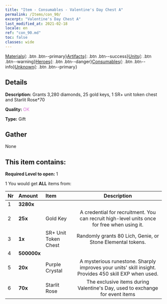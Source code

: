 ```yaml
---
title: "Item - Consumables - Valentine's Day Chest A"
permalink: /Items/con_90/
excerpt: "Valentine's Day Chest A"
last_modified_at: 2021-02-18
locale: en
ref: "con_90.md"
toc: false
classes: wide
---
```

 [Materials](/Items/){: .btn .btn--primary}[Artifacts](/Items/Artifacts/){: .btn .btn--success}[Units](/Items/Units/){: .btn .btn--warning}[Heroes](/Items/Heroes/){: .btn .btn--danger}[Consumables](/Items/Consumables/){: .btn .btn--info}[Unknown](/Items/Unknown/){: .btn .btn--primary}

## Details
 **Description:** Grants 3,280 diamonds, 25 gold keys, 1 SR+ unit token chest and Starlit Rose*70

 **Quality:** <span style="color: #DA70D6">OK</span>

 **Type:** Gift

## Gather

  None

## This item contains:

 **Required Level to open:** 1

 1 You would get **ALL** items  from:

  | Nr | Amount |     Item    | Description |
  |:---|:-------|:------------|:-----------:|
  | 1 |  **3280x** | <i class="fas fa-gem"/> |  | 
  | 2 |  **25x** | Gold Key | A credential for recruitment. You can recruit high-level units once for free when using it.  | 
  | 3 |  **1x** | SR+ Unit Token Chest | Randomly grants 80 Lich, Genie, or Stone Elemental tokens.  | 
  | 4 |  **500000x** | <i class="fas fa-coins"/> |  | 
  | 5 |  **20x** | Purple Crystal | A mysterious runestone. Sharply improves your units' skill insight. Provides 450 skill EXP when used.  | 
  | 6 |  **70x** | Starlit Rose | The exclusive items during Valentine's Day, used to exchange for event items  | 
